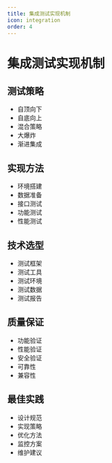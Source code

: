 ```yaml
---
title: 集成测试实现机制
icon: integration
order: 4
---
```


# 集成测试实现机制

## 测试策略
- 自顶向下
- 自底向上
- 混合策略
- 大爆炸
- 渐进集成

## 实现方法
- 环境搭建
- 数据准备
- 接口测试
- 功能测试
- 性能测试

## 技术选型
- 测试框架
- 测试工具
- 测试环境
- 测试数据
- 测试报告

## 质量保证
- 功能验证
- 性能验证
- 安全验证
- 可靠性
- 兼容性

## 最佳实践
- 设计规范
- 实现策略
- 优化方法
- 监控方案
- 维护建议

